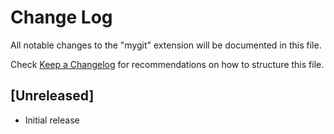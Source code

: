 # Change Log

All notable changes to the "mygit" extension will be documented in this file.

Check [Keep a Changelog](http://keepachangelog.com/) for recommendations on how to structure this file.

## [Unreleased]

- Initial release
